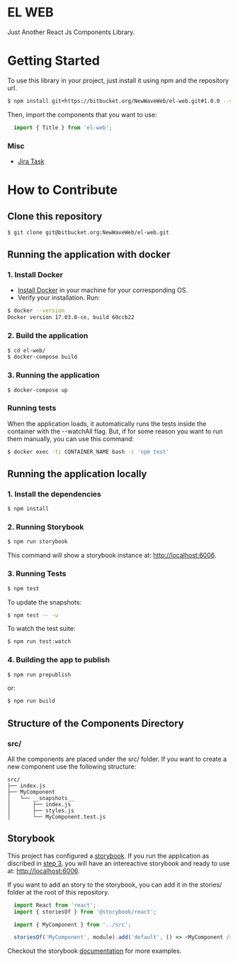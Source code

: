 # EL WEB

Just Another React Js Components Library.

# Getting Started

To use this library in your project, just install it using npm and the repository url.

```bash
$ npm install git+https://bitbucket.org/NewWaveWeb/el-web.git#1.0.0 --save
```

Then, import the components that you want to use:

```js
  import { Title } from 'el-web';
```


### Misc

- [Jira Task](https://newwaveweb.atlassian.net/browse/MIW-894)


# How to Contribute

## Clone this repository

``` bash
$ git clone git@bitbucket.org:NewWaveWeb/el-web.git
```

## Running the application with docker
### 1. Install Docker

- [Install Docker](https://docs.docker.com/engine/installation/) in your machine for your corresponding OS.
- Verify your installation. Run:
``` bash
$ docker --version
Docker version 17.03.0-ce, build 60ccb22
```

### 2. Build the application

``` bash
$ cd el-web/
$ docker-compose build
```

### 3. Running the application

``` bash
$ docker-compose up
```

### Running tests

When the application loads, it automatically runs the tests inside the container with the --watchAll flag. But, if for some reason you want to run them manually, you can use this command:

``` bash
$ docker exec -ti CONTAINER_NAME bash -c 'npm test'
```

## Running the application locally

### 1. Install the dependencies

``` bash
$ npm install
```

### 2. Running Storybook

``` bash
$ npm run storybook
```

This command will show a storybook instance at: [http://localhost:6006](http://localhost:6006).

### 3. Running Tests

``` bash
$ npm test
```

To update the snapshots:
``` bash
$ npm test -- -u
```

To watch the test suite:
``` bash
$ npm run test:watch
```

### 4. Building the app to publish

``` bash
$ npm run prepublish
```

or:

``` bash
$ npm run build
```

## Structure of the Components Directory

### src/

All the components are placed under the src/ folder. If you want to create a new component use the following structure:

```
src/
├── index.js
├── MyComponent
│   └── __snapshots__
│       ├── index.js
│       ├── styles.js
│       └── MyComponent.test.js
```

## Storybook

This project has configured a [storybook](https://storybook.js.org/). If you run the application as discribed in [step 3](#3.-running-the-application), you will have an intereactive storybook and ready to use at: [http://localhost:6006](http://localhost:6006).

If you want to add an story to the storybook, you can add it in the stories/ folder at the root of this repository.

```js
  import React from 'react';
  import { storiesOf } from '@storybook/react';

  import { MyComponent } from '../src';

  storiesOf('MyComponent', module).add('default', () => <MyComponent />);
```

Checkout the storybook [documentation](https://storybook.js.org/basics/guide-react/) for more examples.